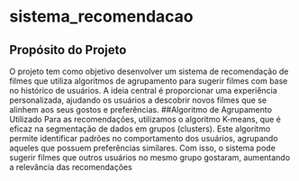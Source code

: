 # sistema_recomendacao
## Propósito do Projeto
O projeto tem como objetivo desenvolver um sistema de recomendação de filmes que utiliza algoritmos de agrupamento para sugerir filmes com base no histórico de usuários. A ideia central é proporcionar uma experiência personalizada, ajudando os usuários a descobrir novos filmes que se alinhem aos seus gostos e preferências.
##Algoritmo de Agrupamento Utilizado
Para as recomendações, utilizamos o algoritmo K-means, que é eficaz na segmentação de dados em grupos (clusters). Este algoritmo permite identificar padrões no comportamento dos usuários, agrupando aqueles que possuem preferências similares. Com isso, o sistema pode sugerir filmes que outros usuários no mesmo grupo gostaram, aumentando a relevância das recomendações